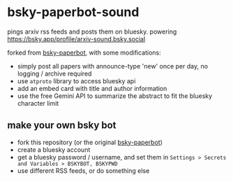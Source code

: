# bsky-paperbot-sound

pings arxiv rss feeds and posts them on bluesky. powering https://bsky.app/profile/arxiv-sound.bsky.social

forked from [bsky-paperbot](https://github.com/apoorvalal/bsky_paperbot), with some modifications:
- simply post all papers with announce-type 'new' once per day, no logging / archive required
- use `atproto` library to access bluesky api
- add an embed card with title and author information
- use the free Gemini API to summarize the abstract to fit the bluesky character limit

## make your own bsky bot 

+ fork this repository (or the original [bsky-paperbot](https://github.com/apoorvalal/bsky_paperbot))
+ create a bluesky account 
+ get a bluesky password / username, and set them in `Settings > Secrets and Variables > BSKYBOT, BSKYPWD`
+ use different RSS feeds, or do something else
